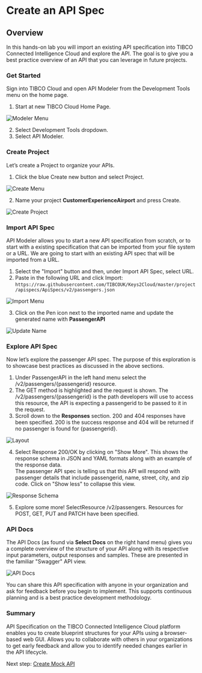# Create an API Spec  
## Overview
In this hands-on lab you will import an existing API specification into TIBCO Connected Intelligence Cloud and explore the API.  The goal is to give you a best practice overview of an API that you can leverage in future projects.  

### Get Started  

Sign into TIBCO Cloud and open API Modeler from the Development Tools menu on the home page.

1)	Start at new TIBCO Cloud Home Page.

![Modeler Menu](images/APIModMenu.png "Dev tools menu (Modeler)")

2)	Select Development Tools dropdown.
3)	Select API Modeler.  

### Create Project

Let’s create a Project to organize your APIs.

1)	Click the blue Create new button and select Project. 

![Create Menu](images/NewProject1.png "Create Menu")

2)  Name your project **CustomerExperienceAirport** and press Create.

![Create Project](images/NewProject2.png "Create Project")

  
### Import API Spec  

API Modeler allows you to start a new API specification from scratch, or to start with a existing specification that can be imported from your file system or a URL.  We are going to start with an existing API spec that will be imported from a URL.

1)	Select the "Import" button and then, under Import API Spec, select URL.
2)	Paste in the following URL and click Import: `https://raw.githubusercontent.com/TIBCOUK/Keys2Cloud/master/project/apispecs/ApiSpecs/v2/passengers.json`

![Import Menu](images/NewProject3.png "Import Spec")

3) Click on the Pen icon next to the imported name and update the generated name with **PassengerAPI**

![Update Name](images/NewProject4.png "Set API Name")

### Explore API Spec

Now let’s explore the passenger API spec.  The purpose of this exploration is to showcase best practices as discussed in the above sections.

1)	Under PassengerAPI in the left hand menu select the /v2/passengers/{passengerid} resource.
2)	The GET method is highlighted and the request is shown.  The /v2/passengers/{passengerid} is the path developers will use to access this resource, the API is expecting a passengerid to be passed to it in the request.
3)	Scroll down to the **Responses** section.  200 and 404 responses have been specified.  200 is the success response and 404 will be returned if no passenger is found for {passengerid}.

![Layout](images/NewProject5.png "API Spec Layout")

4)	Select Response 200/OK by clicking on "Show More".  This shows the response schema in JSON and YAML formats along with an example of the response data.  
The passenger API spec is telling us that this API will respond with passenger details that include passengerid, name, street, city, and zip code. Click on "Show less" to collapse this view. 

![Response Schema](images/NewProject6.png "Response schema")

5)	Explore some more!  SelectResource /v2/passengers.  Resources for POST, GET, PUT and PATCH have been specified. 

### API Docs

The API Docs (as found via **Select Docs** on the right hand menu) gives you a complete overview of the structure of your API along with its respective input parameters, output responses and samples. These are presented in the familiar "Swagger" API view.  

![API Docs](images/NewProject7.png "API Docs")

You can share this API specification with anyone in your organization and ask for feedback before you begin to implement.  This supports continuous planning and is a best practice development methodology.  
  
### Summary
API Specification on the TIBCO Connected Intelligence Cloud platform enables you to create blueprint structures for your APIs using a browser-based web GUI. Allows you to collaborate with others in your organizations to get early feedback and allow you to identify needed changes earlier in the API lifecycle.
  
Next step: [Create Mock API](1.mockapi.md)
